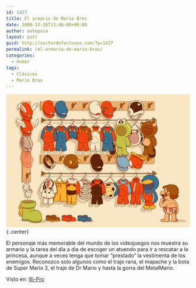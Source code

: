 ```yaml
---
id: 1427
title: El armario de Mario Bros
date: 2009-12-26T13:48:00+00:00
author: autopsia
layout: post
guid: http://sectordefectuoso.com/?p=1427
permalink: /el-armario-de-mario-bros/
categories:
  - Humor
tags:
  - Clásicos
  - Mario Bros
---
```

![El Armario de Mario Bros](/images/2009/12/mario.jpg "Quizás si elijo la capa pueda llevarme el traje blanco conmigo."){:.center}

El personaje más memorable del mundo de los videojuegos nos muestra su armario y la tarea del dia a dia de escoger un atuendo para ir a rescatar a la princesa, aunque a veces tenga que tomar &#8220;prestado&#8221; la vestimenta de los enemigos. Reconozco solo algunos como el traje rana, el mapache y la bota de Super Mario 3, el traje de Dr Mario y hasta la gorra del MetalMario.

Visto en: [Illi-Pro](http://www.illi-pro.com/el-closet-armario-de-ropa-de-mario-bros/)
